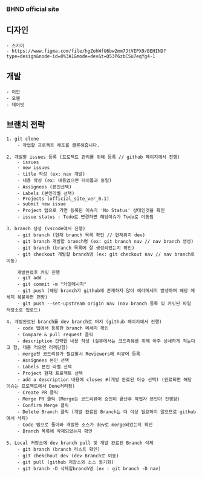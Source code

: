 ### BHND official site

## 디자인

    - 스카이
    - https://www.figma.com/file/hgZohWfU6bw2mm7JtVEPX9/BEHIND?type=design&node-id=0%3A1&mode=dev&t=Q53P6zbCSu7eqYg4-1

## 개발

    - 이안
    - 오웬
    - 데이빗

## 브랜치 전략

    1. git clone
        - 작업할 프로젝트 레포를 클론해줍니다.

    2. 개발할 issues 등록 (프로젝트 관리를 위해 등록 // github 페이지에서 진행)
        - issues
        - new issues 
        - title 작성 (ex: nav 개발) 
        - 내용 작성 (ex: 내용없으면 타이틀과 동일) 
        - Assignees (본인선택) 
        - Labels (본인라벨 선택) 
        - Projects (official_site_ver_0.1) 
        - submit new issue 
        - Project 탭으로 가면 등록된 이슈가 'No Status' 상태인것을 확인 
        - issue status : Todo로 변경하면 해당이슈가 Todo로 이동됨

    3. branch 생성 (vscode에서 진행)
        - git branch (현재 branch 목록 확인 // 현재위치 dev)
        - git branch 개발할 branch명 (ex: git branch nav // nav branch 생성)
        - git branch (branch 목록에 잘 생성되었는지 확인)
        - git checkout 개발할 branch명 (ex: git checkout nav // nav branch로 이동)

        개발완료후 커밋 진행
        - git add .
        - git commit -m "커밋메시지"
        - git push (해당 branch가 github에 존재하지 않아 에러메세지 발생하며 해당 메세지 복붙하면 편함)
        - git push --set-upstream origin nav (nav branch 등록 및 커밋된 파일 저장소로 업로드)

    4. 개발완료된 branch를 dev branch로 머지 (github 페이지에서 진행)
        - code 탭에서 등록한 branch 메세지 확인
        - Compare & pull request 클릭
        - description 간략한 내용 작성 (실무에서는 코드리뷰를 위해 아주 상세하게 적는다고 함, 대충 적으면 리젝당함)
        - merge전 코드리뷰가 필요할시 Reviewers에 리뷰어 등록
        - Assignees 본인 선택
        - Labels 본인 라벨 선택
        - Project 현재 프로젝트 선택
        - add a description 내용에 closes #(개발 완료된 이슈 선택) (완료되면 해당 이슈는 프로젝트에서 Done처리됨)
        - Create PR 클릭
        - Merge PR 클릭 (Merge는 코드리뷰어 승인이 끝난후 작업자 본인이 진행함)
        - Confirm Merge 클릭
        - Delete Branch 클릭 (개발 완료된 Branch는 더 이상 필요하지 않으므로 github에서 삭제)
        - Code 탭으로 돌아와 개발한 소스가 dev로 merge되었는지 확인
        - Branch 목록에 삭제되었는지 확인

    5. Local 저장소에 dev branch pull 및 개발 완료된 Branch 삭제
        - git branch (branch 리스트 확인)
        - git chekchout dev (dev Branch로 이동)
        - git pull (github 저장소와 소스 동기화)
        - git branch -D 삭제할branch명 (ex : git branch -D nav)